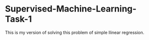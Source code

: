 # Supervised-Machine-Learning-Task-1
This is my version of solving this problem of simple llinear regression.

